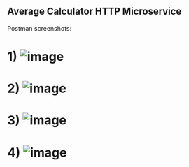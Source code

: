## Average Calculator HTTP Microservice

Postman screenshots:

# 1) ![image](https://github.com/Shoaib-Sohail5/2100030490/assets/136471399/8a7d1326-23c0-4225-9bf9-8f8f7fd67bda)

# 2) ![image](https://github.com/Shoaib-Sohail5/2100030490/assets/136471399/f0e28885-1655-452b-bd3c-395968e4381a)

# 3) ![image](https://github.com/Shoaib-Sohail5/2100030490/assets/136471399/414211f8-9f77-42fa-8d4e-27eed3dfdcb5)

# 4) ![image](https://github.com/Shoaib-Sohail5/2100030490/assets/136471399/8063758d-3fbb-411c-a721-36be9c378d1b)




